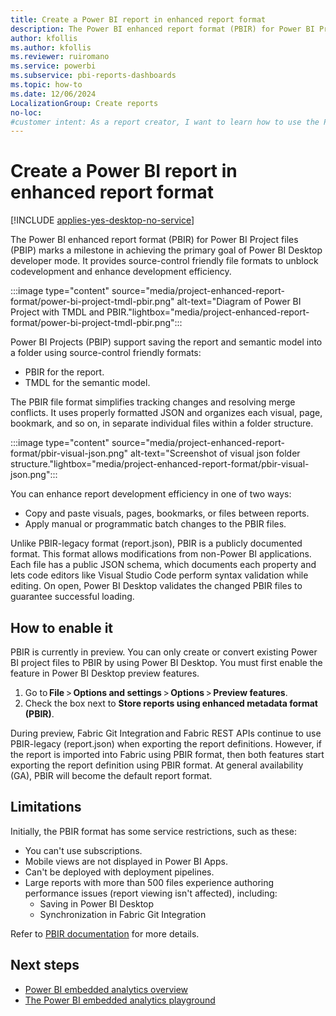 ```yaml
---
title: Create a Power BI report in enhanced report format
description: The Power BI enhanced report format (PBIR) for Power BI Project files (PBIP) provides source-control friendly file formats to enhance development efficiency.
author: kfollis
ms.author: kfollis
ms.reviewer: ruiromano
ms.service: powerbi
ms.subservice: pbi-reports-dashboards
ms.topic: how-to
ms.date: 12/06/2024
LocalizationGroup: Create reports
no-loc:
#customer intent: As a report creator, I want to learn how to use the Power BI enhanced report format (PBIR).
---
```

# Create a Power BI report in enhanced report format

[!INCLUDE [applies-yes-desktop-no-service](../../includes/applies-yes-desktop-no-service.md)]

The Power BI enhanced report format (PBIR) for Power BI Project files (PBIP) marks a milestone in achieving the primary goal of Power BI Desktop developer mode. It provides source-control friendly file formats to unblock codevelopment and enhance development efficiency.

:::image type="content" source="media/project-enhanced-report-format/power-bi-project-tmdl-pbir.png" alt-text="Diagram of Power BI Project with TMDL and PBIR."lightbox="media/project-enhanced-report-format/power-bi-project-tmdl-pbir.png":::

Power BI Projects (PBIP) support saving the report and semantic model into a folder using source-control friendly formats: 

- PBIR for the report.
- TMDL for the semantic model.

The PBIR file format simplifies tracking changes and resolving merge conflicts. It uses properly formatted JSON and organizes each visual, page, bookmark, and so on, in separate individual files within a folder structure.

:::image type="content" source="media/project-enhanced-report-format/pbir-visual-json.png" alt-text="Screenshot of visual json folder structure."lightbox="media/project-enhanced-report-format/pbir-visual-json.png":::

You can enhance report development efficiency in one of two ways:

- Copy and paste visuals, pages, bookmarks, or files between reports.
- Apply manual or programmatic batch changes to the PBIR files.

Unlike PBIR-legacy format (report.json), PBIR is a publicly documented format. This format allows modifications from non-Power BI applications. Each file has a public JSON schema, which documents each property and lets code editors like Visual Studio Code perform syntax validation while editing. On open, Power BI Desktop validates the changed PBIR files to guarantee successful loading.

## How to enable it

PBIR is currently in preview. You can only create or convert existing Power BI project files to PBIR by using Power BI Desktop. You must first enable the feature in Power BI Desktop preview features.

1. Go to **File** > **Options and settings** > **Options** > **Preview features**.
1. Check the box next to **Store reports using enhanced metadata format (PBIR)**.  

During preview, Fabric Git Integration and Fabric REST APIs continue to use PBIR-legacy (report.json) when exporting the report definitions. However, if the report is imported into Fabric using PBIR format, then both features start exporting the report definition using PBIR format. At general availability (GA), PBIR will become the default report format.

## Limitations 

Initially, the PBIR format has some service restrictions, such as these:

- You can't use subscriptions.
- Mobile views are not displayed in Power BI Apps.
- Can't be deployed with deployment pipelines.  
- Large reports with more than 500 files experience authoring performance issues (report viewing isn't affected), including:
  - Saving in Power BI Desktop
  - Synchronization in Fabric Git Integration

Refer to [PBIR documentation](/power-bi/developer/projects/projects-report#pbir-format) for more details.

## Next steps

- [Power BI embedded analytics overview](embedded-analytics-power-bi.md)
- [The Power BI embedded analytics playground](power-bi-playground.md)
